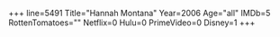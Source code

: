 +++
line=5491
Title="Hannah Montana"
Year=2006
Age="all"
IMDb=5
RottenTomatoes=""
Netflix=0
Hulu=0
PrimeVideo=0
Disney=1
+++

